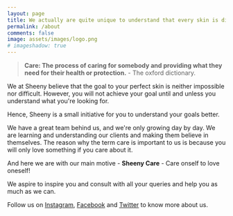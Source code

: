 ```yaml
---
layout: page
title: We actually are quite unique to understand that every skin is different and every skin should be loved. 
permalink: /about
comments: false
image: assets/images/logo.png
# imageshadow: true
---
```


>**Care: The process of caring for somebody and providing what they need for their health or protection.** - The oxford dictionary.

We at Sheeny believe that the goal to your perfect skin is neither impossible nor difficult. However, you will not achieve your goal until and unless you understand what you're looking for. 

Hence, Sheeny is a small initiative for you to understand your goals better.

We have a great team behind us, and we're only growing day by day. We are learning and understanding our clients and making them believe in themselves. The reason why the term care is important to us is because you will only love something if you care about it.

And here we are with our main motive - **Sheeny Care** - Care onself to love oneself!

We aspire to inspire you and consult with all your queries and help you as much as we can.

Follow us on <a href="https://www.instagram.com/sheenycare">Instagram</a>, <a href="#">Facebook</a> and <a href="#">Twitter</a> to know more about us.
<!-- This website is a demonstration to see **Memoirs Jekyll theme** in action. The theme is compatible with Github pages, in fact even this demo itself is created with Github Pages and hosted with Github.  -->


<!-- <a target="_blank" href="https://bootstrapstarter.com/bootstrap-templates/jekyll-theme-memoirs/" class="btn btn-dark"> Get Memoirs for Jekyll &rarr;</a> -->


